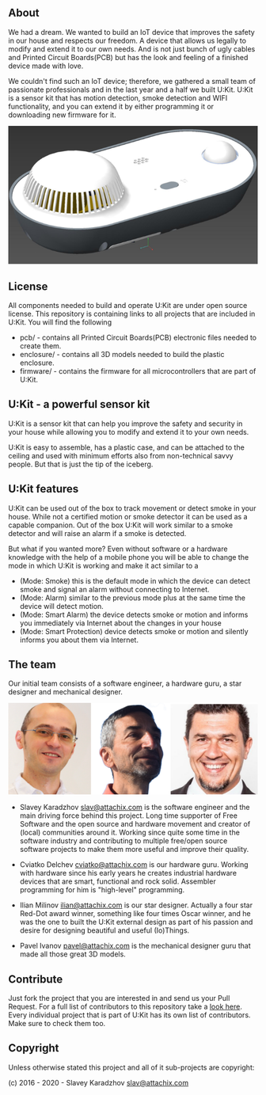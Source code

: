 ## About
We had a dream. We wanted to build an IoT device that improves the safety in our house and respects our freedom. A device that allows us legally to modify and extend it to our own needs. And is not just bunch of ugly cables and Printed Circuit Boards(PCB) but has the look and feeling of a finished device made with love.

We couldn't find such an IoT device; therefore, we gathered a small team of passionate professionals and in the last year and a half we built U:Kit. U:Kit is a sensor kit that has motion detection, smoke detection and WIFI functionality, and you can extend it by either programming it or downloading new firmware for it.

![UKit](assets/ukit-1.png)

## License
All components needed to build and operate U:Kit are under open source license. This repository is containing links to all projects
that are included in U:Kit. You will find the following
* pcb/ - contains all Printed Circuit Boards(PCB) electronic files needed to create them.
* enclosure/ - contains all 3D models needed to build the plastic enclosure.
* firmware/ - contains the firmware for all microcontrollers that are part of U:Kit.

## U:Kit - a powerful sensor kit
U:Kit is a sensor kit that can help you improve the safety and security in your house while allowing you to modify and extend it to your own needs.

U:Kit is easy to assemble, has a plastic case, and can be attached to the ceiling and used with minimum efforts also from non-technical savvy people. But that is just the tip of the iceberg.

## U:Kit features
U:Kit can be used out of the box to track movement or detect smoke in your house. While not a certified motion or smoke detector it can be used as a capable companion. Out of the box U:Kit will work similar to a smoke detector and will raise an alarm if a smoke is detected.

But what if you wanted more? Even without software or a hardware knowledge with the help of a mobile phone you will be able to change the mode in which U:Kit is working and make it act similar to a

* (Mode: Smoke) this is the default mode in which the device can detect smoke and signal an alarm without connecting to Internet.
* (Mode: Alarm) similar to the previous mode plus at the same time the device will detect motion.
* (Mode: Smart Alarm) the device detects smoke or motion and informs you immediately via Internet about the changes in your house
* (Mode: Smart Protection) device detects smoke or motion and silently informs you about them via Internet.

## The team
Our initial team consists of a software engineer, a hardware guru, a star designer and mechanical designer.

![The initial team](assets/initial-team.png)

* Slavey Karadzhov <slav@attachix.com>  is the software engineer and the main driving force behind this project. Long time supporter of Free Software and the open source and hardware movement and creator of (local) communities around it. Working since quite some time in the software industry and contributing to multiple free/open source software projects to make them more useful and improve their quality.

* Cviatko Delchev <cviatko@attachix.com>  is our hardware guru. Working with hardware since his early years he creates industrial hardware devices that are smart, functional and rock solid. Assembler programming for him is "high-level" programming.

* Ilian Milinov <ilian@attachix.com> is our star designer. Actually a four star Red-Dot award winner, something like four times Oscar winner, and he was the one to built the U:Kit external design as part of his passion and desire for designing beautiful and useful (Io)Things.

* Pavel Ivanov <pavel@attachix.com> is the mechanical designer guru that made all those great 3D models.


## Contribute
Just fork the project that you are interested in and send us your Pull Request.
For a full list of contributors to this repository take a [look here](https://github.com/attachix/ukit/graphs/contributors).
Every individual project that is part of U:Kit has its own list of contributors. Make sure to check them too.

## Copyright
Unless otherwise stated this project and all of it sub-projects are copyright:

(c) 2016 - 2020 - Slavey Karadzhov <slav@attachix.com>
